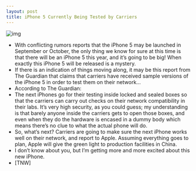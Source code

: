 ```yaml
---
layout: post
title: iPhone 5 Currently Being Tested by Carriers
---
```

![img](http://media.idownloadblog.com/wp-content/uploads/2011/06/iphone5_concept5-e1309378231534.jpg)
* With conflicting rumors reports that the iPhone 5 may be launched in September or October, the only thing we know for sure at this time is that there will be an iPhone 5 this year, and it’s going to be big! When exactly this iPhone 5 will be released is a mystery.
* If there is an indication of things moving along, it may be this report from The Guardian that claims that carriers have received sample versions of the iPhone 5 in order to test them on their network…
* According to The Guardian:
* The next iPhones go for their testing inside locked and sealed boxes so that the carriers can carry out checks on their network compatibility in their labs. It’s very high security, as you could guess; my understanding is that barely anyone inside the carriers gets to open those boxes, and even when they do the hardware is encased in a dummy body which means there’s no clue to what the actual phone will do.
* So, what’s next? Carriers are going to make sure the next iPhone works well on their network, and report to Apple. Assuming everything goes to plan, Apple will give the green light to production facilities in China.
* I don’t know about you, but I’m getting more and more excited about this new iPhone.
* [TNW]

